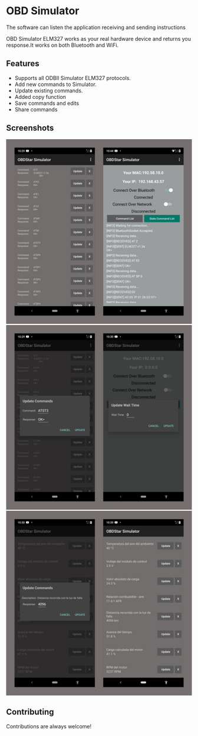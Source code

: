 
# OBD Simulator

The software can listen the application receiving and sending instructions

OBD Simulator ELM327 works as your real hardware device and returns you response.It works on both Bluetooth and WiFi.

## Features

- Supports all ODBII Simulator ELM327 protocols.
- Add new commands to Simulator.
- Update existing commands.
- Added copy function
- Save commands and edits
- Share commands


## Screenshots

![App Screenshot](https://github.com/yaseenemv/OBDStar-Simulator/blob/master/img/2.jpg?raw=true)
![App Screenshot](https://github.com/yaseenemv/OBDStar-Simulator/blob/master/img/3.jpg?raw=true)
![App Screenshot](https://github.com/yaseenemv/OBDStar-Simulator/blob/master/img/1.jpg?raw=true)

## Contributing

Contributions are always welcome!


